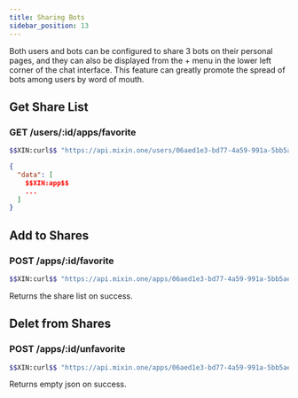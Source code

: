 ```yaml
---
title: Sharing Bots
sidebar_position: 13
---
```


Both users and bots can be configured to share 3 bots on their personal pages, and they can also be displayed from the + menu in the lower left corner of the chat interface. This feature can greatly promote the spread of bots among users by word of mouth.

## Get Share List

### GET /users/:id/apps/favorite

```bash
$$XIN:curl$$ "https://api.mixin.one/users/06aed1e3-bd77-4a59-991a-5bb5ae6fbb09/apps/favorite"
```

```json
{
  "data": [
    $$XIN:app$$
    ...
  ]
}
```

## Add to Shares

### POST /apps/:id/favorite

```bash
$$XIN:curl$$ "https://api.mixin.one/apps/06aed1e3-bd77-4a59-991a-5bb5ae6fbb09/favorite"
```

Returns the share list on success.


## Delet from Shares

### POST /apps/:id/unfavorite

```bash
$$XIN:curl$$ "https://api.mixin.one/apps/06aed1e3-bd77-4a59-991a-5bb5ae6fbb09/unfavorite"
```

Returns empty json on success.

